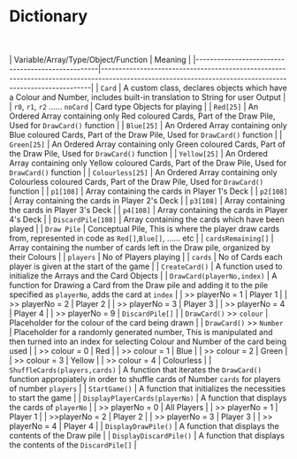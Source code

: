 # Dictionary
<br><br>
| Variable/Array/Type/Object/Function              | Meaning                                                                                                                                                 |
|--------------------------------------------------|---------------------------------------------------------------------------------------------------------------------------------------------------------|
| ```Card```                                       | A custom class, declares objects which have a Colour and Number, includes built-in translation to String for user Output                                |
| ```r0```, ```r1```, ```r2``` ...... ```noCard``` | Card type Objects for playing                                                                                                                           |
| ```Red[25]```                                    | An Ordered Array containing only Red coloured Cards, Part of the Draw Pile, Used for ```DrawCard()``` function                                          |
| ```Blue[25]```                                   | An Ordered Array containing only Blue coloured Cards, Part of the Draw Pile, Used for ```DrawCard()``` function                                         |
| ```Green[25]```                                  | An Ordered Array containing only Green coloured Cards, Part of the Draw Pile, Used for ```DrawCard()``` function                                        |
| ```Yellow[25]```                                 | An Ordered Array containing only Yellow coloured Cards, Part of the Draw Pile, Used for ```DrawCard()``` function                                       |
| ```Colourless[25]```                             | An Ordered Array containing only Colourless coloured Cards, Part of the Draw Pile, Used for ```DrawCard()``` function                                   |
| ```p1[108]```                                    | Array containing the cards in Player 1's Deck                                                                                                           |
| ```p2[108]```                                    | Array containing the cards in Player 2's Deck                                                                                                           |
| ```p3[108]```                                    | Array containing the cards in Player 3's Deck                                                                                                           |
| ```p4[108]```                                    | Array containing the cards in Player 4's Deck                                                                                                           |
| ```DiscardPile[108]```                           | Array containing the cards which have been played                                                                                                       |
| ```Draw Pile```                                  | Conceptual Pile, This is where the player draw cards from, represented in code as ```Red[]```,```Blue[]```, ...... etc                                  |
| ```cardsRemaining[]```                           | Array containing the number of cards left in the Draw pile, organized by their Colours                                                                  |
| ```players```                                    | No of Players playing                                                                                                                                   |
| ```cards```                                      | No of Cards each player is given at the start of the game                                                                                               |
| ```CreateCard()```                               | A function used to initialize the Arrays and the Card Objects                                                                                           |
| ```DrawCard(playerNo,index)```                   | A function for Drawing a Card from the Draw pile and adding it to the pile specified as ```playerNo```, adds the card at ```index```                    |
| &gt;&gt; playerNo = 1                            | Player 1                                                                                                                                                |
| &gt;&gt; playerNo = 2                            | Player 2                                                                                                                                                |
| &gt;&gt; playerNo = 3                            | Player 3                                                                                                                                                |
| &gt;&gt; playerNo = 4                            | Player 4                                                                                                                                                |
| &gt;&gt; playerNo = 9                            | ```DiscardPile[]```                                                                                                                                     |
| ```DrawCard()``` &gt;&gt; ```colour```           | Placeholder for the colour of the card being drawn                                                                                                      |
| ```DrawCard()``` &gt;&gt; ```Number```           | Placeholder for a randomly generated number, This is manipulated and then turned into an index for selecting Colour and Number of the card being used   |
| &gt;&gt; colour = 0                              | Red                                                                                                                                                     |
| &gt;&gt; colour = 1                              | Blue                                                                                                                                                    |
| &gt;&gt; colour = 2                              | Green                                                                                                                                                   |
| &gt;&gt; colour = 3                              | Yellow                                                                                                                                                  |
| &gt;&gt; colour = 4                              | Colourless                                                                                                                                              |
| ```ShuffleCards(players,cards)```                | A function that iterates the ```DrawCard()``` function appropiately in order to shuffle cards of Number ```cards``` for players of number ```players``` |
| ```StartGame()```                                | A function that initializes the necessities to start the game                                                                                           |
| ```DisplayPlayerCards(playerNo)```               | A function that displays the cards of ```playerNo```                                                                                                    |
| &gt;&gt; playerNo = 0                            | All Players                                                                                                                                             |
| &gt;&gt; playerNo = 1                            | Player 1                                                                                                                                                |
| &gt;&gt;playerNo = 2                             | Player 2                                                                                                                                                |
| &gt;&gt; playerNo = 3                            | Player 3                                                                                                                                                |
| &gt;&gt; playerNo = 4                            | Player 4                                                                                                                                                |
| ```DisplayDrawPile()```                          | A function that displays the contents of the Draw pile                                                                                                  |
| ```DisplayDiscardPile()```                       | A function that displays the contents of the ```DiscardPile[]```                                                                                        |
